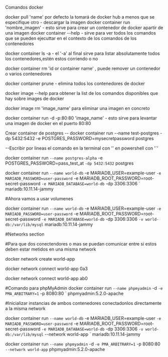 <!--
tags: docker, comandos, contenedores, imágenes, tutorial, cheatsheet, devops, docker-hub
-->
Comandos docker

docker pull 'name' por defecto la tomará de docker hub a menos que se especifique otro  - descargar la imagen
docker container run 'nombre_imagen' -  esto sirve para crear un contenedor de docker apartir de una imagen
docker container --help - sirve para ver todos los comandos que se pueden ejecuttar en el contexto de los comandos de los contenedores

docker container ls -a - el '-a' al final sirve para listar absolutamente todos los contenedores,estén estos corriendo o no

docker container rm 'id or container name' , puede remover un contenedor o varios contenedores

docker container prune -  elimina todos los contenedores de docker


docker image --help para obtener la list de los comandos disponibles que hay sobre images de docker


docker image rm 'image_name' para eliminar una imagen en concreto

docker container run -d -p:80:80 'image_name' - esto sirve para levantar una imagen de docker en el puerto 80:80

Crear container de postgres -- docker container run --name test-postgres -dp 5432:5432 -e POSTGRES_PASSWORD=mysecretpassword postgres


--Escribir por lineas el comando en la terminal con '\' en powershell con  '`'

docker container run `
--name postgres-alpha `
-e POSTGRES_PASSWORD=pass_test_at `
-dp 5432:5432 `
postgres

docker container run `
--name world-db `
-e MARIADB_USER=example-user `
-e MARIADB_PASSWORD=user-password `
-e MARIADB_ROOT_PASSWORD=root-secret-password `
-e MARIADB_DATABASE=world-db `
-dp 3306:3306 `
mariadb:10.11.14-jammy

#Ahora vamos a usar volumenes

docker container run `
--name world-db `
-e MARIADB_USER=example-user `
-e MARIADB_PASSWORD=user-password `
-e MARIADB_ROOT_PASSWORD=root-secret-password `
-e MARIADB_DATABASE=world-db `
-dp 3306:3306 `
-v world-db:/var/lib/mysql `
mariadb:10.11.14-jammy

#Networks section

#Para que dos conectendores o mas se puedan comunicar entre si estos deben estar metidos en una misma network

docker network create world-app

docker network connect world-app 0a3

docker network connect world-app ab0

#Comando para phpMyAdmin
docker container run `
--name phpmyadmin `
-d `
-e PMA_ARBITRARY=1 `
-p 8080:80 `
phpmyadmin:5.2.0-apache

#Inicializar instancias de ambos contenedores conectadonlos directamente a la misma network

docker container run `
--name world-db `
-e MARIADB_USER=example-user `
-e MARIADB_PASSWORD=user-password `
-e MARIADB_ROOT_PASSWORD=root-secret-password `
-e MARIADB_DATABASE=world-db `
-dp 3306:3306 `
-v world-db:/var/lib/mysql `
--network world-app `
mariadb:10.11.14-jammy

docker container run `
--name phpmyadmin `
-d `
-e PMA_ARBITRARY=1 `
-p 8080:80 `
--network world-app `
phpmyadmin:5.2.0-apache